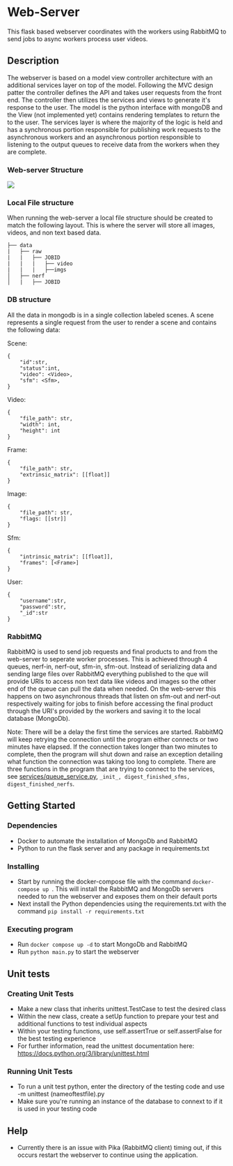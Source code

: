# Web-Server

This flask based webserver coordinates with the workers using RabbitMQ to send jobs to async workers process user videos.

## Description
The webserver is based on a model view controller architecture with an additional services layer on top of the model. Following the MVC design patter the controller defines the API and takes user requests from the front end. The controller then utilizes the services and views to generate it's response to the user. The model is the python interface with mongoDB and the View (not implemented yet) contains rendering templates to return the to the user. The services layer is where the majority of the logic is held and has a synchronous portion responsible for publishing  work requests to the asynchronous workers and an asynchronous portion responsible to listening to the output queues to receive data from the workers when they are complete.
### Web-server Structure

![](../pics/Webserver.png)

### Local File structure
When running the web-server a local file structure should be created to match the following layout. This is where the server will store all images, videos, and non text based data.
```
├── data
|   ├── raw 
|   |   ├── JOBID 
|   |   |   ├── video			
|   |   |   ├──imgs			
│   ├── nerf 
│   |   ├── JOBID

```
### DB structure
All the data in mongodb is in a single collection labeled scenes. A scene represents a single request from the user to render a scene and contains the following data:

Scene:
```
{
    "id":str,
    "status":int,
    "video": <Video>,
    "sfm": <Sfm>,
}
```

Video:
```
{
    "file_path": str,
    "width": int,
    "height": int
}
```
Frame:
```
{
    "file_path": str,
    "extrinsic_matrix": [[float]]
}
```
Image:
```
{
    "file_path": str,
    "flags: [[str]]
}
```
Sfm:
```
{
    "intrinsic_matrix": [[float]],
    "frames": [<Frame>]
}
```

User:
```
{
    "username":str,
    "password":str,
    "_id":str
}
```

### RabbitMQ
RabbitMQ is used to send job requests and final products to and from the web-server to seperate worker processes. This is achieved through 4 queues, nerf-in, nerf-out, sfm-in, sfm-out. Instead of serializing data and sending large files over RabbitMQ everything published to the que will provide URIs to access non text data like videos and images so the other end of the queue can pull the data when needed. On the web-server this happens on two asynchronous threads that listen on sfm-out and nerf-out respectively waiting for jobs to finish before accessing the final product through the URI's provided by the workers and saving it to the local database (MongoDb).

Note: There will be a delay the first time the services are started. RabbitMQ will keep retrying the connection until the program either connects or two minutes have elapsed. If the connection takes longer than two minutes to complete, then the program will shut down and raise an exception detailing what function the connection was taking too long to complete. There are three functions in the program that are trying to connect to the services, see [services/queue_service.py](./services/queue_service.py), `_init_, digest_finished_sfms, digest_finished_nerfs`.
## Getting Started

### Dependencies

* Docker to automate the installation of MongoDb and RabbitMQ
* Python to run the flask server and any package in requirements.txt

### Installing

* Start by running the docker-compose file with the command `docker-compose up `. This will install the RabbitMQ and MongoDb servers needed to run the webserver and exposes them on their default ports
* Next install the Python dependencies using the requirements.txt with the command `pip install -r requirements.txt`


### Executing program
* Run `docker compose up -d` to start MongoDb and RabbitMQ
* Run `python main.py` to start the webserver


## Unit tests


### Creating Unit Tests
* Make a new class that inherits unittest.TestCase to test the desired class
* Within the new class, create a setUp function to prepare your test and additional functions to test individual aspects
* Within your testing functions, use self.assertTrue or self.assertFalse for the best testing experience
* For further information, read the unittest documentation here: https://docs.python.org/3/library/unittest.html

### Running Unit Tests
* To run a unit test python, enter the directory of the testing code and use -m unittest (nameoftestfile).py
* Make sure you're running an instance of the database to connext to if it is used in your testing code

## Help
* Currently there is an issue with Pika (RabbitMQ client) timing out, if this occurs restart the webserver to continue using the application.

